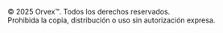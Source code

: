 © 2025 Orvex™. Todos los derechos reservados.  
Prohibida la copia, distribución o uso sin autorización expresa.
